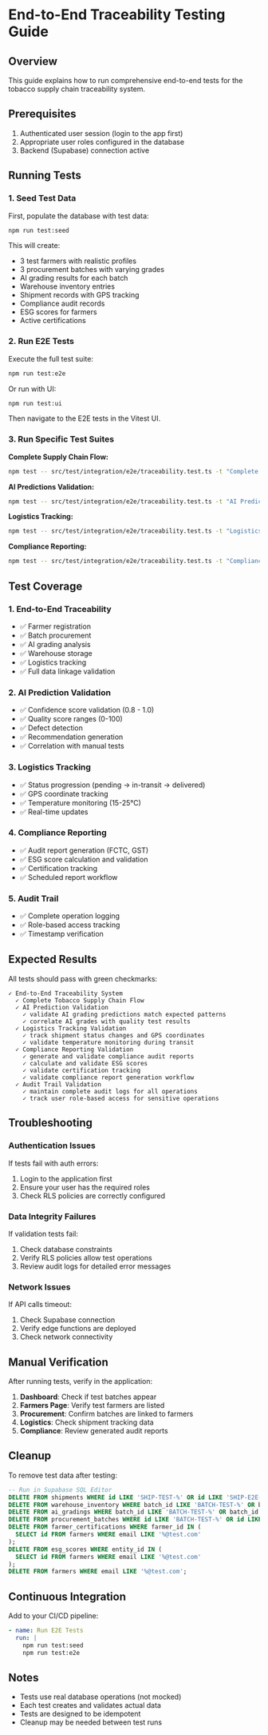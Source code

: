 # End-to-End Traceability Testing Guide

## Overview
This guide explains how to run comprehensive end-to-end tests for the tobacco supply chain traceability system.

## Prerequisites
1. Authenticated user session (login to the app first)
2. Appropriate user roles configured in the database
3. Backend (Supabase) connection active

## Running Tests

### 1. Seed Test Data
First, populate the database with test data:

```bash
npm run test:seed
```

This will create:
- 3 test farmers with realistic profiles
- 3 procurement batches with varying grades
- AI grading results for each batch
- Warehouse inventory entries
- Shipment records with GPS tracking
- Compliance audit records
- ESG scores for farmers
- Active certifications

### 2. Run E2E Tests
Execute the full test suite:

```bash
npm run test:e2e
```

Or run with UI:

```bash
npm run test:ui
```

Then navigate to the E2E tests in the Vitest UI.

### 3. Run Specific Test Suites

**Complete Supply Chain Flow:**
```bash
npm test -- src/test/integration/e2e/traceability.test.ts -t "Complete Tobacco Supply Chain Flow"
```

**AI Predictions Validation:**
```bash
npm test -- src/test/integration/e2e/traceability.test.ts -t "AI Prediction Validation"
```

**Logistics Tracking:**
```bash
npm test -- src/test/integration/e2e/traceability.test.ts -t "Logistics Tracking Validation"
```

**Compliance Reporting:**
```bash
npm test -- src/test/integration/e2e/traceability.test.ts -t "Compliance Reporting Validation"
```

## Test Coverage

### 1. End-to-End Traceability
- ✅ Farmer registration
- ✅ Batch procurement
- ✅ AI grading analysis
- ✅ Warehouse storage
- ✅ Logistics tracking
- ✅ Full data linkage validation

### 2. AI Prediction Validation
- ✅ Confidence score validation (0.8 - 1.0)
- ✅ Quality score ranges (0-100)
- ✅ Defect detection
- ✅ Recommendation generation
- ✅ Correlation with manual tests

### 3. Logistics Tracking
- ✅ Status progression (pending → in-transit → delivered)
- ✅ GPS coordinate tracking
- ✅ Temperature monitoring (15-25°C)
- ✅ Real-time updates

### 4. Compliance Reporting
- ✅ Audit report generation (FCTC, GST)
- ✅ ESG score calculation and validation
- ✅ Certification tracking
- ✅ Scheduled report workflow

### 5. Audit Trail
- ✅ Complete operation logging
- ✅ Role-based access tracking
- ✅ Timestamp verification

## Expected Results

All tests should pass with green checkmarks:

```
✓ End-to-End Traceability System
  ✓ Complete Tobacco Supply Chain Flow
  ✓ AI Prediction Validation
    ✓ validate AI grading predictions match expected patterns
    ✓ correlate AI grades with quality test results
  ✓ Logistics Tracking Validation
    ✓ track shipment status changes and GPS coordinates
    ✓ validate temperature monitoring during transit
  ✓ Compliance Reporting Validation
    ✓ generate and validate compliance audit reports
    ✓ calculate and validate ESG scores
    ✓ validate certification tracking
    ✓ validate compliance report generation workflow
  ✓ Audit Trail Validation
    ✓ maintain complete audit logs for all operations
    ✓ track user role-based access for sensitive operations
```

## Troubleshooting

### Authentication Issues
If tests fail with auth errors:
1. Login to the application first
2. Ensure your user has the required roles
3. Check RLS policies are correctly configured

### Data Integrity Failures
If validation tests fail:
1. Check database constraints
2. Verify RLS policies allow test operations
3. Review audit logs for detailed error messages

### Network Issues
If API calls timeout:
1. Check Supabase connection
2. Verify edge functions are deployed
3. Check network connectivity

## Manual Verification

After running tests, verify in the application:

1. **Dashboard**: Check if test batches appear
2. **Farmers Page**: Verify test farmers are listed
3. **Procurement**: Confirm batches are linked to farmers
4. **Logistics**: Check shipment tracking data
5. **Compliance**: Review generated audit reports

## Cleanup

To remove test data after testing:

```sql
-- Run in Supabase SQL Editor
DELETE FROM shipments WHERE id LIKE 'SHIP-TEST-%' OR id LIKE 'SHIP-E2E-%';
DELETE FROM warehouse_inventory WHERE batch_id LIKE 'BATCH-TEST-%' OR batch_id LIKE 'BATCH-E2E-%';
DELETE FROM ai_gradings WHERE batch_id LIKE 'BATCH-TEST-%' OR batch_id LIKE 'BATCH-E2E-%';
DELETE FROM procurement_batches WHERE id LIKE 'BATCH-TEST-%' OR id LIKE 'BATCH-E2E-%';
DELETE FROM farmer_certifications WHERE farmer_id IN (
  SELECT id FROM farmers WHERE email LIKE '%@test.com'
);
DELETE FROM esg_scores WHERE entity_id IN (
  SELECT id FROM farmers WHERE email LIKE '%@test.com'
);
DELETE FROM farmers WHERE email LIKE '%@test.com';
```

## Continuous Integration

Add to your CI/CD pipeline:

```yaml
- name: Run E2E Tests
  run: |
    npm run test:seed
    npm run test:e2e
```

## Notes

- Tests use real database operations (not mocked)
- Each test creates and validates actual data
- Tests are designed to be idempotent
- Cleanup may be needed between test runs
